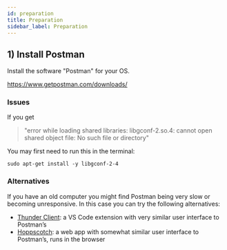 ```yaml
---
id: preparation
title: Preparation
sidebar_label: Preparation
---
```


## 1) Install Postman

Install the software "Postman" for your OS.

https://www.getpostman.com/downloads/

### Issues

If you get

> "error while loading shared libraries: libgconf-2.so.4: cannot open shared object file: No such file or directory"

You may first need to run this in the terminal:

`sudo apt-get install -y libgconf-2-4`

### Alternatives

If you have an old computer you might find Postman being very slow or becoming unresponsive. In this case you can try the following alternatives:

- [Thunder Client](https://www.thunderclient.io/): a VS Code extension with very similar user interface to Postman’s
- [Hoppscotch](https://hoppscotch.io/): a web app with somewhat similar user interface to Postman’s, runs in the browser
